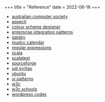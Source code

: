 +++
title = "Reference"
date = 2022-06-16
+++
* [australian computer society](https://www.acs.org.au/)
* [aspectj](https://www.eclipse.org/aspectj)
* [colour scheme designer](https://colorschemedesigner.com/)
* [enterprise integration patterns](https://camel.apache.org/enterprise-integration-patterns.html)
* [gatsby](https://gatsbyjs.org)
* [mudcc calendar](./mudcc-calendar-setup)
* [regular expressions](https://regex101.com)
* [scala](https://www.scala-lang.org/)
* [scalatest](http://www.scalatest.org/)
* [sourceforge](https://sourceforge.net/)
* [sql syntax](http://www.mckoi.com/database/SQLSyntax.html)
* [ubuntu](https://www.ubuntu.com/)
* [ui patterns](http://ui-patterns.com)
* [w3c](http://www.w3c.org/)
* [w3c schools](https://www.w3schools.com/)
* [wordpress codex](https://codex.wordpress.org/)